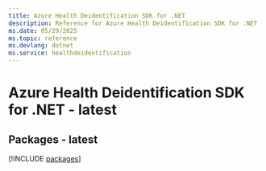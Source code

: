 ```yaml
---
title: Azure Health Deidentification SDK for .NET
description: Reference for Azure Health Deidentification SDK for .NET
ms.date: 05/29/2025
ms.topic: reference
ms.devlang: dotnet
ms.service: healthdeidentification
---
```

# Azure Health Deidentification SDK for .NET - latest
## Packages - latest
[!INCLUDE [packages](health-deidentification-index.md)]